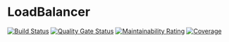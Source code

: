 # LoadBalancer

[![Build Status](https://travis-ci.org/BujakiAttila/LoadBalancer.svg?branch=master)](https://travis-ci.org/BujakiAttila/LoadBalancer)
[![Quality Gate Status](https://sonarcloud.io/api/project_badges/measure?project=BujakiAttila_LoadBalancer&metric=alert_status)](https://sonarcloud.io/dashboard?id=BujakiAttila_LoadBalancer)
[![Maintainability Rating](https://sonarcloud.io/api/project_badges/measure?project=BujakiAttila_LoadBalancer&metric=sqale_rating)](https://sonarcloud.io/dashboard?id=BujakiAttila_LoadBalancer)
[![Coverage](https://sonarcloud.io/api/project_badges/measure?project=BujakiAttila_LoadBalancer&metric=coverage)](https://sonarcloud.io/dashboard?id=BujakiAttila_LoadBalancer)

